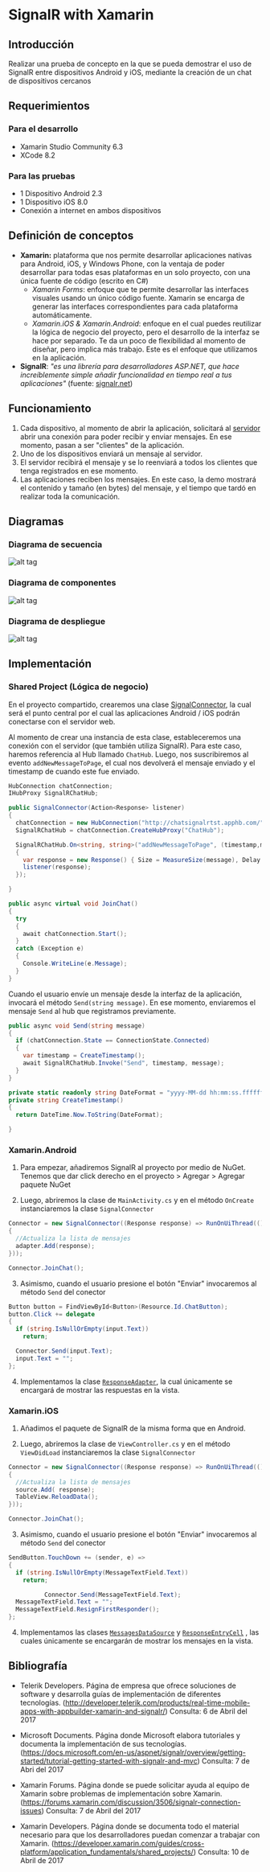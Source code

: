 # SignalR with Xamarin

## Introducción

Realizar una prueba de concepto en la que se pueda demostrar el uso de SignalR entre dispositivos Android y iOS,
mediante la creación de un chat de dispositivos cercanos

## Requerimientos

### Para el desarrollo
- Xamarin Studio Community 6.3
- XCode 8.2

### Para las pruebas
- 1 Dispositivo Android 2.3
- 1 Dispositivo iOS 8.0
- Conexión a internet en ambos dispositivos

## Definición de conceptos

- __Xamarin:__ plataforma que nos permite desarrollar aplicaciones nativas para Android, iOS, y Windows Phone, con la ventaja
de poder desarrollar para todas esas plataformas en un solo proyecto, con una única fuente de código (escrito
en C#)
  - _Xamarin Forms_: enfoque que te permite desarrollar las interfaces visuales usando un único código fuente. Xamarin se encarga
  de generar las interfaces correspondientes para cada plataforma automáticamente.
  - _Xamarin.iOS & Xamarin.Android_: enfoque en el cual puedes reutilizar la lógica de negocio del proyecto, pero el desarrollo
  de la interfaz se hace por separado. Te da un poco de flexibilidad al momento de diseñar, pero implica más trabajo. Este es el
  enfoque que utilizamos en la aplicación.
- __SignalR__: _"es una librería para desarrolladores ASP.NET, que hace increíblemente simple añadir funcionalidad en tiempo real
a tus aplicaciones"_ (fuente: [signalr.net](http://signalr.net/))

## Funcionamiento

1. Cada dispositivo, al momento de abrir la aplicación, solicitará al [servidor](https://github.com/Bruno125/chat-signalR) abrir una conexión para poder recibir y enviar mensajes. En ese momento, pasan a ser "clientes" de la aplicación.
2. Uno de los dispositivos enviará un mensaje al servidor.
3. El servidor recibirá el mensaje y se lo reenviará a todos los clientes que tenga registrados en ese momento.
4. Las aplicaciones reciben los mensajes. En este caso, la demo mostrará el contenido y tamaño (en bytes) del mensaje, y el tiempo que tardó en realizar toda la comunicación.

## Diagramas

### Diagrama de secuencia

![alt tag](https://raw.githubusercontent.com/Bruno125/Xamarin-SignalR-Demo/master/Documentation/Diagrams/Sequence%20diagram.png)

### Diagrama de componentes

![alt tag](https://raw.githubusercontent.com/Bruno125/Xamarin-SignalR-Demo/master/Documentation/Diagrams/Components%20diagram.png)

### Diagrama de despliegue

![alt tag](https://raw.githubusercontent.com/Bruno125/Xamarin-SignalR-Demo/master/Documentation/Diagrams/Deployment%20diagram.png)

## Implementación

### Shared Project (Lógica de negocio)

En el proyecto compartido, crearemos una clase [SignalConnector](), la cual será el punto central por el cual las aplicaciones
Android / iOS podrán conectarse con el servidor web.

Al momento de crear una instancia de esta clase, estableceremos una conexión con el servidor (que también utiliza SignalR).
Para este caso, haremos referencia al Hub llamado `ChatHub`. Luego, nos suscribiremos al evento `addNewMessageToPage`, el
cual nos devolverá el mensaje enviado y el timestamp de cuando este fue enviado.

```C#
HubConnection chatConnection;
IHubProxy SignalRChatHub;

public SignalConnector(Action<Response> listener)
{
  chatConnection = new HubConnection("http://chatsignalrtst.apphb.com/",true);
  SignalRChatHub = chatConnection.CreateHubProxy("ChatHub");

  SignalRChatHub.On<string, string>("addNewMessageToPage", (timestamp,message) =>
  {
    var response = new Response() { Size = MeasureSize(message), Delay = MeasureDelay(timestamp), Message = message };
    listener(response);
  });

}

public async virtual void JoinChat()
{
  try
  {
    await chatConnection.Start();
  }
  catch (Exception e)
  {
    Console.WriteLine(e.Message);
  }
}
```

Cuando el usuario envíe un mensaje desde la interfaz de la aplicación, invocará el método `Send(string message)`. En ese 
momento, enviaremos el mensaje `Send` al hub que registramos previamente.

```C#
public async void Send(string message)
{
  if (chatConnection.State == ConnectionState.Connected)
  {
    var timestamp = CreateTimestamp();
    await SignalRChatHub.Invoke("Send", timestamp, message);
  }
}

private static readonly string DateFormat = "yyyy-MM-dd hh:mm:ss.ffffff";
private string CreateTimestamp()
{
  return DateTime.Now.ToString(DateFormat);

}
```

### Xamarin.Android

1. Para empezar, añadiremos SignalR al proyecto por medio de NuGet. Tenemos que dar click derecho en el proyecto > Agregar > Agregar paquete NuGet





2. Luego, abriremos la clase de `MainActivity.cs` y en el método `OnCreate` instanciaremos la clase `SignalConnector`

```C#
Connector = new SignalConnector((Response response) => RunOnUiThread(() =>
{
  //Actualiza la lista de mensajes
  adapter.Add(response);
}));

Connector.JoinChat();
```

3. Asimismo, cuando el usuario presione el botón "Enviar" invocaremos al método `Send` del conector

```C#
Button button = FindViewById<Button>(Resource.Id.ChatButton);
button.Click += delegate
{
  if (string.IsNullOrEmpty(input.Text))
    return;

  Connector.Send(input.Text);
  input.Text = "";
};
```

4. Implementamos la clase [`ResponseAdapter`](Droid/ResponseAdapter.cs), la cual únicamente se encargará de mostrar las respuestas en la vista.

### Xamarin.iOS

1. Añadimos el paquete de SignalR de la misma forma que en Android.

2. Luego, abriremos la clase de `ViewController.cs` y en el método `ViewDidLoad` instanciaremos la clase `SignalConnector`

```C#
Connector = new SignalConnector((Response response) => RunOnUiThread(() =>
{
  //Actualiza la lista de mensajes
  source.Add( response);
  TableView.ReloadData();
}));

Connector.JoinChat();
```

3. Asimismo, cuando el usuario presione el botón "Enviar" invocaremos al método `Send` del conector

```C#
SendButton.TouchDown += (sender, e) =>
{
  if (string.IsNullOrEmpty(MessageTextField.Text))
    return;

          Connector.Send(MessageTextField.Text);
  MessageTextField.Text = "";
  MessageTextField.ResignFirstResponder();
};
```

4. Implementamos las clases [`MessagesDataSource`](iOS/MessagesDataSource.cs) y [`ResponseEntryCell`](iOS/ResponseEntryCell.cs) , las cuales únicamente se encargarán de mostrar los mensajes en la vista.

## Bibliografía

- Telerik Developers. Página de empresa que ofrece soluciones de software y desarrolla guías de implementación de diferentes 
tecnologías. (http://developer.telerik.com/products/real-time-mobile-apps-with-appbuilder-xamarin-and-signalr/) Consulta: 6 de Abril del 2017

- Microsoft Documents. Página donde Microsoft elabora tutoriales y documenta la implementación de sus tecnologías. 
(https://docs.microsoft.com/en-us/aspnet/signalr/overview/getting-started/tutorial-getting-started-with-signalr-and-mvc) Consulta: 7 de Abri del 2017

- Xamarin Forums. Página donde se puede solicitar ayuda al equipo de Xamarin sobre problemas de implementación sobre Xamarin.
(https://forums.xamarin.com/discussion/3506/signalr-connection-issues) Consulta: 7 de Abril del 2017

- Xamarin Developers. Página donde se documenta todo el material necesario para que los desarrolladores puedan comenzar a trabajar
con Xamarin. (https://developer.xamarin.com/guides/cross-platform/application_fundamentals/shared_projects/) Consulta: 10 de Abril de 2017

